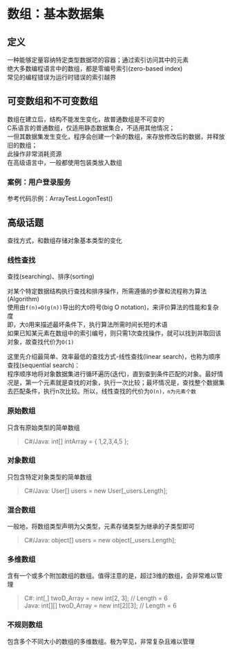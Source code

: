 ﻿# 数组：基本数据集

## 定义

一种能够定量容纳特定类型数据项的容器；通过索引访问其中的元素  
绝大多数编程语言中的数组，都是零编号索引(zero-based index)  
常见的编程错误为运行时错误的索引越界  

## 可变数组和不可变数组

数组在建立后，结构不能发生变化，故普通数组是不可变的  
C系语言的普通数组，仅适用静态数据集合，不适用其他情况；  
一但其数据集发生变化，程序会创建一个新的数组，来存放修改后的数据，并释放旧的数组；  
此操作非常消耗资源  
在高级语言中，一般都使用包装类放入数组  

### 案例：用户登录服务

参考代码示例：ArrayTest.LogonTest()  

## 高级话题

查找方式，和数组存储对象基本类型的变化  

### 线性查找

查找(searching)、排序(sorting)  

对某个特定数据结构执行查找和排序操作，所需遵循的步骤和流程称为算法(Algorithm)  
使用由`f(n)=O(g(n))`导出的大`O`符号(big O notation)，来评价算法的性能和复杂度  
即，大`O`用来描述最坏条件下，执行算法所需时间长短的术语  
如果已知某元素在数组中的索引编号，则只需1次查找操作，就可以找到并取回该对象，故查找代价为`O(1)`  

这里先介绍最简单、效率最低的查找方式-线性查找(linear search)，也称为顺序查找(sequential search)：  
程序顺序地将对象数据集进行循环遍历(迭代)，直到查到条件匹配的对象。最好情况是，第一个元素就是查找的对象，执行一次比较；最坏情况是，查找整个数据集去匹配条件，执行n次比较。所以，线性查找的代价为`O(n)，n为元素个数`  

### 原始数组

只含有原始类型的简单数组  
> C#/Java: int[] intArray = { 1,2,3,4,5 };  

### 对象数组

只包含特定对象类型的简单数组  
> C#/Java: User[] users = new User[_users.Length];  

### 混合数组

一般地，将数组类型声明为父类型，元素存储类型为继承的子类型即可  
> C#/Java: object[] users = new object[_users.Length];  

### 多维数组

含有一个或多个附加数组的数组。值得注意的是，超过3维的数组，会非常难以管理  
> C#: int[,] twoD_Array = new int[2, 3]; // Length = 6  
> Java: int[][] twoD_Array = new int[2][3]; // Length = 6  

### 不规则数组

包含多个不同大小的数组的多维数组。极为罕见，非常复杂且难以管理  
